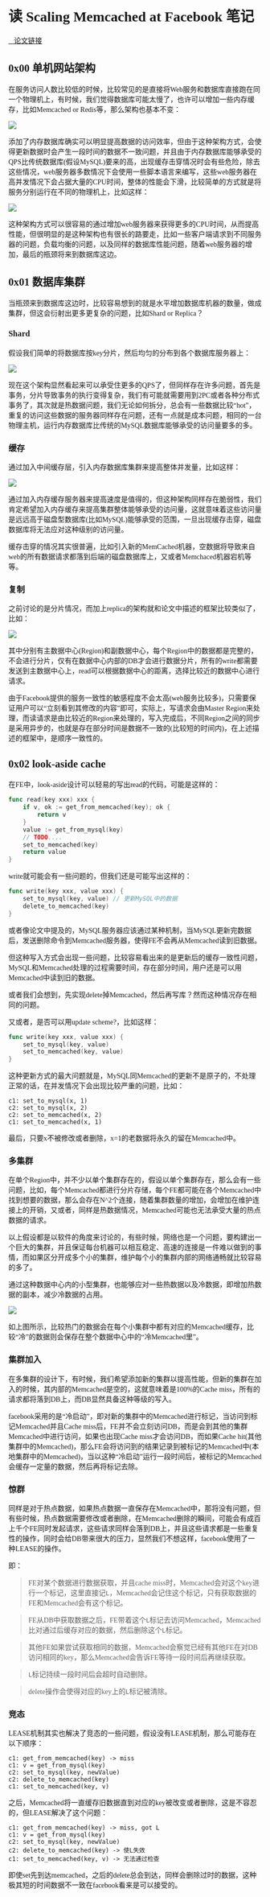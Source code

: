 <font face="Monaco">

# 读 Scaling Memcached at Facebook 笔记

[🔗论文链接](https://www.usenix.org/system/files/conference/nsdi13/nsdi13-final170_update.pdf)

## 0x00 单机网站架构

在服务访问人数比较低的时候，比较常见的是直接将Web服务和数据库直接跑在同一个物理机上，有时候，我们觉得数据库可能太慢了，也许可以增加一些内存缓存，比如Memcached or Redis等，那么架构也基本不变：

![](./facebook2013_pic/单机架构.png)

添加了内存数据库确实可以明显提高数据的访问效率，但由于这种架构方式，会使得更新数据时会产生一段时间的数据不一致问题，并且由于内存数据库能够承受的QPS比传统数据库(假设MySQL)要来的高，出现缓存击穿情况时会有些危险，除去这些情况，web服务器多数情况下会使用一些脚本语言来编写，这些web服务器在高并发情况下会占据大量的CPU时间，整体的性能会下滑，比较简单的方式就是将服务分别运行在不同的物理机上，比如这样：

![](./facebook2013_pic/多台web服务器.png)

这种架构方式可以很容易的通过增加web服务器来获得更多的CPU时间，从而提高性能，但很明显的是这种架构也有很长的路要走，比如一些客户端请求到不同服务器的问题，负载均衡的问题，以及同样的数据库性能问题，随着web服务器的增加，最后的瓶颈将来到数据库这边。

## 0x01 数据库集群

当瓶颈来到数据库这边时，比较容易想到的就是水平增加数据库机器的数量，做成集群，但这会衍射出更多更复杂的问题，比如Shard or Replica？

### Shard

假设我们简单的将数据库按key分片，然后均匀的分布到各个数据库服务器上：

![](./facebook2013_pic/多web多数据库.png)

现在这个架构显然看起来可以承受住更多的QPS了，但同样存在许多问题，首先是事务，分片导致事务的执行变得复杂，我们有可能就需要用到2PC或者各种分布式事务了，其次就是热数据问题，我们无论如何拆分，总会有一些数据比较“hot”，重复的访问这些数据的服务器同样存在问题，还有一点就是成本问题，相同的一台物理主机，运行内存数据库比传统的MySQL数据库能够承受的访问量要多的多。

### 缓存

通过加入中间缓存层，引入内存数据库集群来提高整体并发量，比如这样：

![](./facebook2013_pic/多台web多台数据库和缓存.png)

通过加入内存缓存服务器来提高速度是值得的，但这种架构同样存在脆弱性，我们肯定希望加入内存缓存来提高集群整体能够承受的访问量，这就意味着这些访问量是远远高于磁盘型数据库(比如MySQL)能够承受的范围，一旦出现缓存击穿，磁盘数据库将无法应对这种级别的访问量。

缓存击穿的情况其实很普遍，比如引入新的MemCached机器，空数据将导致来自web的所有数据请求都落到后端的磁盘数据库上，又或者Memchaced机器宕机等等。

### 复制

之前讨论的是分片情况，而加上replica的架构就和论文中描述的框架比较类似了，比如：

![](./facebook2013_pic/架构.png)


其中分别有主数据中心(Region)和副数据中心，每个Region中的数据都是完整的，不会进行分片，仅有在数据中心内部的DB才会进行数据分片，所有的write都需要发送到主数据中心上，read可以根据数据中心的距离，选择比较近的数据中心进行请求。

由于Facebook提供的服务一致性的敏感程度不会太高(web服务比较多)，只需要保证用户可以“立刻看到其修改的内容”即可，实际上，写请求会由Master Region来处理，而读请求是由比较近的Region来处理的，写入完成后，不同Region之间的同步是采用异步的，也就是存在部分时间是数据不一致的(比较短的时间内)，在上述描述的框架中，是顺序一致性的。

## 0x02 look-aside cache

在FE中，look-aside设计可以轻易的写出read的代码，可能是这样的：

```go
func read(key xxx) xxx {
    if v, ok := get_from_memcached(key); ok {
        return v
    }
    value := get_from_mysql(key)
    // TODO....
    set_to_memcached(key)
    return value
}
```

write就可能会有一些问题的，但我们还是可能写出这样的：

```go
func write(key xxx, value xxx) {
    set_to_mysql(key, value) // 更新MySQL中的数据
    delete_to_memcached(key)
}
```

或者像论文中提及的，MySQL服务器应该通过某种机制，当MySQL更新完数据后，发送删除命令到Memcached服务器，使得FE不会再从Memcached读到旧数据。

但这种写入方式会出现一些问题，比较容易看出来的是更新后的缓存一致性问题，MySQL和Memcached处理的过程需要时间，存在部分时间，用户还是可以用Memcached中读到旧的数据。

或者我们会想到，先实现delete掉Memcached，然后再写库？然而这种情况存在相同的问题。

又或者，是否可以用update scheme?，比如这样：

```go
func write(key xxx, value xxx) {
    set_to_mysql(key, value)
    set_to_memcached(key, value)
}
```

这种更新方式的最大问题就是，MySQL同Memcached的更新不是原子的，不处理正常的话，在并发情况下会出现比较严重的问题，比如：

```
c1: set_to_mysql(x, 1)
c2: set_to_mysql(x, 2)
c2: set_to_memcached(x, 2)
c1: set_to_memcached(x, 1)
```

最后，只要x不被修改或者删除，x=1的老数据将永久的留在Memcached中。

### 多集群

在单个Region中，并不少以单个集群存在的，假设以单个集群存在，那么会有一些问题，比如，每个Memcached都进行分片存储，每个FE都可能在各个Memcached中找到想要的数据，那么会存在N^2个连接，随着集群数量的增加，会增加在维护连接上的开销，又或者，同样是热数据情况，Memcached可能也无法承受大量的热点数据的请求。

以上假设都是以软件的角度来讨论的，有些时候，网络也是一个问题，要构建出一个巨大的集群，并且保证每台机器可以相互稳定、高速的连接是一件难以做到的事情，而如果区分开成多个小的集群，维护每个小的集群内部的网络通畅就比较容易的多了。

通过这种数据中心内的小型集群，也能够应对一些热数据以及冷数据，即增加热数据的副本，减少冷数据的占用。

![](facebook2013_pic/数据中心内的多集群.png)

如上图所示，比较热门的数据会在每个小集群中都有对应的Memcached缓存，比较“冷”的数据则会保存在整个数据中心中的“冷Memcached里”。

### 集群加入

在多集群的设计下，有时候，我们希望添加新的集群以提高性能，但新的集群在加入的时候，其内部的Memcached是空的，这就意味着是100%的Cache miss，所有的请求都将落到DB上，而DB显然具备这种等级的写入。

facebook采用的是“冷启动”，即对新的集群中的Memcached进行标记，当访问到标记Memcached并且Cache miss后，FE并不会立刻访问DB，而是会到其他的集群Memcached中进行访问，如果也出现Cache miss才会访问DB，而如果Cache hit(其他集群中的Memcached)，那么FE会将访问到的结果记录到被标记的Memcached中(本地集群中的Memcached)，当以这种“冷启动”运行一段时间后，被标记的Memcached会缓存一定量的数据，然后再将标记去除。

### 惊群

同样是对于热点数据，如果热点数据一直保存在Memcached中，那将没有问题，但有些时候，热点数据需要修改或者删除，在Memcached删除的瞬间，可能会有成百上千个FE同时发起请求，这些请求同样会落到DB上，并且这些请求都是一些重复性的操作，同时会给DB带来很大的压力，显然我们不想这样，facebook使用了一种LEASE的操作。

即：

>FE对某个数据进行数据获取，并且cache miss时，Memcached会对这个key进行一个标记，这里直接记`L`，Memcached会记住这个标记，只有获取数据的FE和Memcached会有这个标记。

>FE从DB中获取数据之后，FE带着这个`L`标记去访问Memcached，Memcached比对通过后缓存对应的数据，然后删除这个`L`标记。

>其他FE如果尝试获取相同的数据，Memcached会察觉已经有其他FE在对DB访问相同的key，那么Memcached会告诉FE等待一段时间后再继续获取。

>`L`标记持续一段时间后会超时自动删除。

>delete操作会使得对应的key上的`L`标记被清除。

### 竞态

LEASE机制其实也解决了竞态的一些问题，假设没有LEASE机制，那么可能存在以下顺序：

```
c1: get_from_memcached(key) -> miss
c1: v = get_from_mysql(key)
c2: set_to_mysql(key, newValue)
c2: delete_to_memcached(key)
c1: set_to_memcached(key, v)
```

之后，Memcached将一直缓存旧数据直到对应的key被改变或者删除，这是不容忍的，但LEASE解决了这个问题：

```
c1: get_from_memcached(key) -> miss, got L
c1: v = get_from_mysql(key)
c2: set_to_mysql(key, newValue)
c2: delete_to_memcached(key) -> 使L失效
c1: set_to_memcached(key, v) -> 无法通过检查
```

即使set先到达memcached，之后的delete总会到达，同样会删除过时的数据，这种极其短的时间数据不一致在facebook看来是可以接受的。

</font>